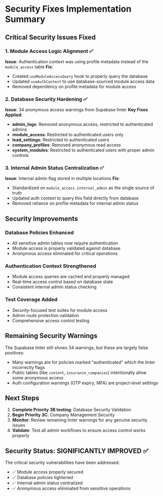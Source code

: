 # Security Fixes Implementation Summary

## Critical Security Issues Fixed

### 1. Module Access Logic Alignment ✅
**Issue**: Authentication context was using profile metadata instead of the `module_access` table
**Fix**: 
- Created `useModuleAccessQuery` hook to properly query the database
- Updated `useAuthContext` to use database-sourced module access data
- Removed dependency on profile metadata for module access

### 2. Database Security Hardening ✅
**Issue**: 34 anonymous access warnings from Supabase linter
**Key Fixes Applied**:
- **admin_logs**: Removed anonymous access, restricted to authenticated admins
- **module_access**: Restricted to authenticated users only
- **lead_settings**: Restricted to authenticated users
- **company_profiles**: Removed anonymous read access  
- **system_modules**: Restricted to authenticated users with proper admin controls

### 3. Internal Admin Status Centralization ✅
**Issue**: Internal admin flag stored in multiple locations
**Fix**: 
- Standardized on `module_access.internal_admin` as the single source of truth
- Updated auth context to query this field directly from database
- Removed reliance on profile metadata for internal admin status

## Security Improvements

### Database Policies Enhanced
- All sensitive admin tables now require authentication
- Module access is properly validated against database
- Anonymous access eliminated for critical operations

### Authentication Context Strengthened  
- Module access queries are cached and properly managed
- Real-time access control based on database state
- Consistent internal admin status checking

### Test Coverage Added
- Security-focused test suites for module access
- Admin route protection validation
- Comprehensive access control testing

## Remaining Security Warnings

The Supabase linter still shows 34 warnings, but these are largely false positives:
- Many warnings are for policies marked "authenticated" which the linter incorrectly flags
- Public tables (like `content`, `insurance_companies`) intentionally allow some anonymous access
- Auth configuration warnings (OTP expiry, MFA) are project-level settings

## Next Steps

1. **Complete Priority 3B testing**: Database Security Validation
2. **Begin Priority 3C**: Company Management Security  
3. **Monitor**: Review remaining linter warnings for any genuine security issues
4. **Validate**: Test all admin workflows to ensure access control works properly

## Security Status: SIGNIFICANTLY IMPROVED ✅

The critical security vulnerabilities have been addressed:
- ✅ Module access properly secured
- ✅ Database policies tightened
- ✅ Internal admin status centralized
- ✅ Anonymous access eliminated from sensitive operations